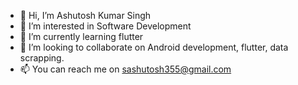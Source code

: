 - 👋 Hi, I’m Ashutosh Kumar Singh
- 👀 I’m interested in Software Development
- 🌱 I’m currently learning flutter
- 💞️ I’m looking to collaborate on Android development, flutter, data scrapping.
- 📫 You can reach me on sashutosh355@gmail.com

<!---
sashutosh355/sashutosh355 is a ✨ special ✨ repository because its `README.md` (this file) appears on your GitHub profile.
You can click the Preview link to take a look at your changes.
--->
